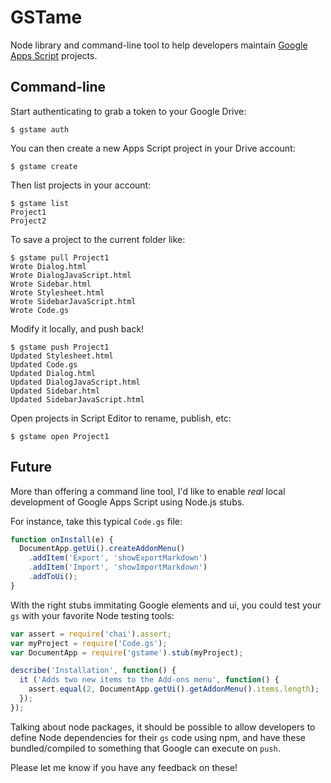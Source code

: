 # GSTame

Node library and command-line tool to help developers maintain [Google Apps Script](https://developers.google.com/apps-script) projects.

## Command-line

Start authenticating to grab a token to your Google Drive:

```
$ gstame auth
```

You can then create a new Apps Script project in your Drive account:

```
$ gstame create
```

Then list projects in your account:

```
$ gstame list
Project1
Project2
```

To save a project to the current folder like:

```
$ gstame pull Project1
Wrote Dialog.html
Wrote DialogJavaScript.html
Wrote Sidebar.html
Wrote Stylesheet.html
Wrote SidebarJavaScript.html
Wrote Code.gs
```

Modify it locally, and push back!

```
$ gstame push Project1
Updated Stylesheet.html
Updated Code.gs
Updated Dialog.html
Updated DialogJavaScript.html
Updated Sidebar.html
Updated SidebarJavaScript.html
```

Open projects in Script Editor to rename, publish, etc:

```
$ gstame open Project1
```

## Future

More than offering a command line tool, I'd like to enable *real* local development of Google Apps Script using Node.js stubs.

For instance, take this typical `Code.gs` file:

```js
function onInstall(e) {
  DocumentApp.getUi().createAddonMenu()
    .addItem('Export', 'showExportMarkdown')
    .addItem('Import', 'showImportMarkdown')
    .addToUi();
}
```

With the right stubs immitating Google elements and ui, you could test your `gs` with your favorite Node testing tools:

```js
var assert = require('chai').assert;
var myProject = require('Code.gs');
var DocumentApp = require('gstame').stub(myProject);

describe('Installation', function() {
  it ('Adds two new items to the Add-ons menu', function() {
    assert.equal(2, DocumentApp.getUi().getAddonMenu().items.length);
  });
});
```

Talking about node packages, it should be possible to allow developers to define Node dependencies for their `gs` code using npm, and have these bundled/compiled to something that Google can execute on `push`.

Please let me know if you have any feedback on these!
